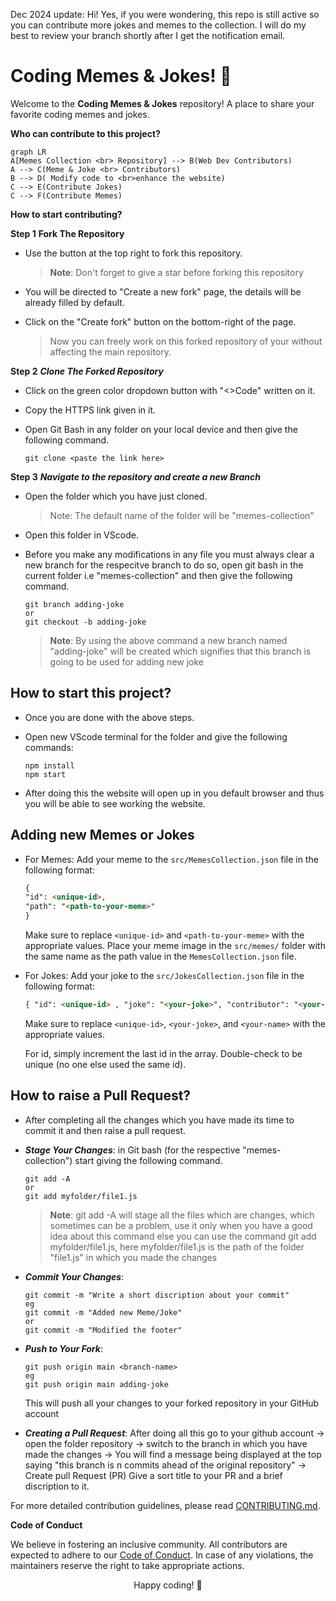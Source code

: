 Dec 2024 update: Hi! Yes, if you were wondering, this repo is still active so you can contribute more jokes and memes to the collection. 
I will do my best to review your branch shortly after I get the notification email. 

# Coding Memes & Jokes! 🎉

Welcome to the **Coding Memes & Jokes** repository! A place to share your favorite coding memes and jokes.

**Who can contribute to this project?**

```mermaid
graph LR
A[Memes Collection <br> Repository] --> B(Web Dev Contributors)
A --> C(Meme & Joke <br> Contributors)
B --> D( Modify code to <br>enhance the website)
C --> E(Contribute Jokes)
C --> F(Contribute Memes)
```

**How to start contributing?**

**Step 1**
**Fork The Repository**

- Use the button at the top right to fork this repository.
  > **Note**: Don't forget to give a star before forking this repository
- You will be directed to "Create a new fork" page, the details will be already filled by default.
- Click on the "Create fork" button on the bottom-right of the page.

  > Now you can freely work on this forked repository of your without affecting the main repository.

**Step 2**
***Clone The Forked Repository***

- Click on the green color dropdown button with "<>Code" written on it.
- Copy the HTTPS link given in it.
- Open Git Bash in any folder on your local device and then give the following command.

  ```
  git clone <paste the link here>
  ```

**Step 3**
***Navigate to the repository and create a new Branch***

- Open the folder which you have just cloned.
   > Note: The default name of the folder will be "memes-collection"
- Open this folder in VScode.
- Before you make any modifications in any file you must always clear a new branch for the respecitve branch to do so, open git bash in the current folder i.e "memes-collection" and then give the following command.

  ```
  git branch adding-joke
  or
  git checkout -b adding-joke
  ```

  > **Note**: By using the above command a new branch named "adding-joke" will be created which signifies that this branch is going to be used for adding new joke

## How to start this project?

- Once you are done with the above steps.
- Open new VScode terminal for the folder and give the following commands:
  
  ```
  npm install
  npm start
  ```

- After doing this the website will open up in you default browser and thus you will be able to see working the website.

## Adding new Memes or Jokes

- For Memes:
   Add your meme to the `src/MemesCollection.json` file in the following format:

   ```markdown
   {
   "id": <unique-id>,
   "path": "<path-to-your-meme>"
   }
   ```

   Make sure to replace `<unique-id>` and `<path-to-your-meme>` with the appropriate values.
   Place your meme image in the `src/memes/` folder with the same name as the path value in the `MemesCollection.json` file.

- For Jokes:
     Add your joke to the `src/JokesCollection.json` file in the following format:

   ```markdown
   { "id": <unique-id> , "joke": "<your-joke>", "contributor": "<your-name>" }
   ```

   Make sure to replace `<unique-id>`, `<your-joke>`, and `<your-name>` with the appropriate values.

   For id, simply increment the last id in the array. Double-check to be unique (no one else used the same id).

## How to raise a Pull Request?

- After completing all the changes which you have made its time to commit it and then raise a pull request.
- ***Stage Your Changes***: in Git bash (for the respective "memes-collection") start giving the following command.

   ```
   git add -A
   or
   git add myfolder/file1.js
   ```

   > **Note**: git add -A will stage all the files which are changes, which sometimes can be a problem, use it only when you have a good idea about this command else you can use the command git add myfolder/file1.js, here myfolder/file1.js is the path of the folder "file1.js" in which you made the changes

- ***Commit Your Changes***:

  ```
  git commit -m "Write a short discription about your commit"
  eg
  git commit -m "Added new Meme/Joke"
  or
  git commit -m "Modified the footer"
  ```

- ***Push to Your Fork***:

  ```
  git push origin main <branch-name>
  eg
  git push origin main adding-joke
  ```

  This will push all your changes to your forked repository in your GitHub account

- ***Creating a Pull Request***: After doing all this go to your github account -> open the folder repository -> switch to the branch in which you have made the changes -> You will find a message being displayed at the top saying "this branch is n commits ahead of the original repository" -> Create pull Request (PR)
  Give a sort title to your PR and a brief discription to it.

For more detailed contribution guidelines, please read [CONTRIBUTING.md](./CONTRIBUTING.md).

**Code of Conduct**

We believe in fostering an inclusive community. All contributors are expected to adhere to our [Code of Conduct](./CODE_OF_CONDUCT.md). In case of any violations, the maintainers reserve the right to take appropriate actions.

<div align="center">
Happy coding! 🎃
</div>
